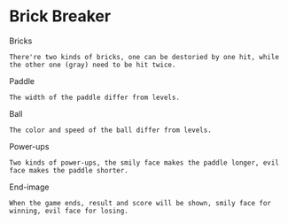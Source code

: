 Brick Breaker
============
Bricks

	There're two kinds of bricks, one can be destoried by one hit, while the other one (gray) need to be hit twice.

Paddle

	The width of the paddle differ from levels.

Ball
	
	The color and speed of the ball differ from levels.

Power-ups

	Two kinds of power-ups, the smily face makes the paddle longer, evil face makes the paddle shorter.

End-image

	When the game ends, result and score will be shown, smily face for winning, evil face for losing.
